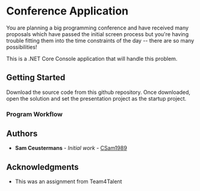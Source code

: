 # Conference Application

You are planning a big programming conference and have received many proposals which have passed the initial screen process but you're having trouble 
fitting them into the time constraints of the day -- there are so many possibilities!

This is a .NET Core Console application that will handle this problem.

## Getting Started

Download the source code from this github repository. Once downloaded, open the solution and set the presentation project as the startup project.

### Program Workflow



## Authors

* **Sam Ceustermans** - *Initial work* - [CSam1989](https://github.com/CSam1989)

## Acknowledgments

* This was an assignment from Team4Talent
